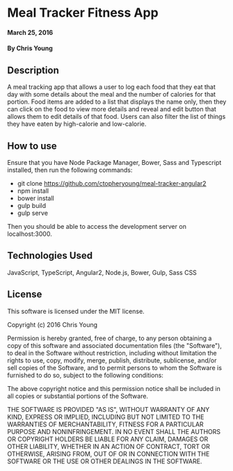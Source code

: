 # Meal Tracker Fitness App

#### March 25, 2016

#### By Chris Young

## Description

A meal tracking app that allows a user to log each food that they eat that day with some details about the meal and the number of calories for that portion. Food items are added to a list that displays the name only, then they can click on the food to view more details and reveal and edit button that allows them to edit details of that food. Users can also filter the list of things they have eaten by high-calorie and low-calorie. 

## How to use

Ensure that you have Node Package Manager, Bower, Sass and Typescript installed, then run the following commands:

* git clone https://github.com/ctopheryoung/meal-tracker-angular2
* npm install
* bower install
* gulp build
* gulp serve

Then you should be able to access the development server on localhost:3000.

## Technologies Used

JavaScript, TypeScript, Angular2, Node.js, Bower, Gulp, Sass CSS

## License

This software is licensed under the MIT license.

Copyright (c) 2016 Chris Young

Permission is hereby granted, free of charge, to any person obtaining a copy of this software and associated documentation files (the "Software"), to deal in the Software without restriction, including without limitation the rights to use, copy, modify, merge, publish, distribute, sublicense, and/or sell copies of the Software, and to permit persons to whom the Software is furnished to do so, subject to the following conditions:

The above copyright notice and this permission notice shall be included in all copies or substantial portions of the Software.

THE SOFTWARE IS PROVIDED "AS IS", WITHOUT WARRANTY OF ANY KIND, EXPRESS OR IMPLIED, INCLUDING BUT NOT LIMITED TO THE WARRANTIES OF MERCHANTABILITY, FITNESS FOR A PARTICULAR PURPOSE AND NONINFRINGEMENT. IN NO EVENT SHALL THE AUTHORS OR COPYRIGHT HOLDERS BE LIABLE FOR ANY CLAIM, DAMAGES OR OTHER LIABILITY, WHETHER IN AN ACTION OF CONTRACT, TORT OR OTHERWISE, ARISING FROM, OUT OF OR IN CONNECTION WITH THE SOFTWARE OR THE USE OR OTHER DEALINGS IN THE SOFTWARE.

